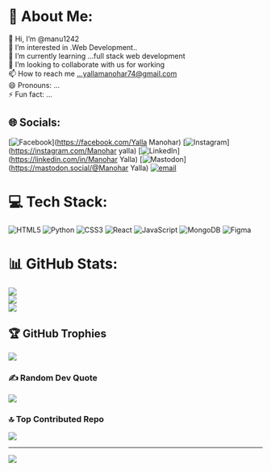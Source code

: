 # 💫 About Me:
👋 Hi, I’m @manu1242<br>👀 I’m interested in .Web Development..<br>🌱 I’m currently learning ...full stack web development<br>💞️ I’m looking to collaborate with us for working<br>📫 How to reach me ...yallamanohar74@gmail.com<br>😄 Pronouns: ...<br>⚡ Fun fact: ...


## 🌐 Socials:
[![Facebook](https://img.shields.io/badge/Facebook-%231877F2.svg?logo=Facebook&logoColor=white)](https://facebook.com/Yalla Manohar) [![Instagram](https://img.shields.io/badge/Instagram-%23E4405F.svg?logo=Instagram&logoColor=white)](https://instagram.com/Manohar yalla) [![LinkedIn](https://img.shields.io/badge/LinkedIn-%230077B5.svg?logo=linkedin&logoColor=white)](https://linkedin.com/in/Manohar Yalla) [![Mastodon](https://img.shields.io/badge/-MASTODON-%232B90D9?logo=mastodon&logoColor=white)](https://mastodon.social/@Manohar Yalla) [![email](https://img.shields.io/badge/Email-D14836?logo=gmail&logoColor=white)](mailto:yallamanohar74@gmail.com) 

# 💻 Tech Stack:
![HTML5](https://img.shields.io/badge/html5-%23E34F26.svg?style=for-the-badge&logo=html5&logoColor=white) ![Python](https://img.shields.io/badge/python-3670A0?style=for-the-badge&logo=python&logoColor=ffdd54) ![CSS3](https://img.shields.io/badge/css3-%231572B6.svg?style=for-the-badge&logo=css3&logoColor=white) ![React](https://img.shields.io/badge/react-%2320232a.svg?style=for-the-badge&logo=react&logoColor=%2361DAFB) ![JavaScript](https://img.shields.io/badge/javascript-%23323330.svg?style=for-the-badge&logo=javascript&logoColor=%23F7DF1E) ![MongoDB](https://img.shields.io/badge/MongoDB-%234ea94b.svg?style=for-the-badge&logo=mongodb&logoColor=white) ![Figma](https://img.shields.io/badge/figma-%23F24E1E.svg?style=for-the-badge&logo=figma&logoColor=white)
# 📊 GitHub Stats:
![](https://github-readme-stats.vercel.app/api?username=manu1242&theme=dark&hide_border=false&include_all_commits=false&count_private=false)<br/>
![](https://github-readme-streak-stats.herokuapp.com/?user=manu1242&theme=dark&hide_border=false)<br/>
![](https://github-readme-stats.vercel.app/api/top-langs/?username=manu1242&theme=dark&hide_border=false&include_all_commits=false&count_private=false&layout=compact)

## 🏆 GitHub Trophies
![](https://github-profile-trophy.vercel.app/?username=manu1242&theme=radical&no-frame=false&no-bg=true&margin-w=4)

### ✍️ Random Dev Quote
![](https://quotes-github-readme.vercel.app/api?type=vetical&theme=radical)

### 🔝 Top Contributed Repo
![](https://github-contributor-stats.vercel.app/api?username=manu1242&limit=5&theme=dark&combine_all_yearly_contributions=true)

---
[![](https://visitcount.itsvg.in/api?id=manu1242&icon=0&color=13)](https://visitcount.itsvg.in)

<!-- Proudly created with GPRM ( https://gprm.itsvg.in ) -->
<!---
manu1242/manu1242 is a ✨ special ✨ repository because its `README.md` (this file) appears on your GitHub profile.
You can click the Preview link to take a look at your changes.
--->

